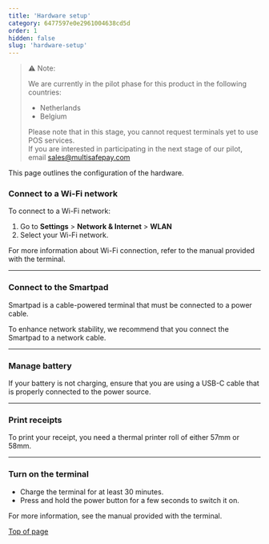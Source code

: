```yaml
---
title: 'Hardware setup'
category: 6477597e0e2961004638cd5d
order: 1
hidden: false
slug: 'hardware-setup'
---
```


> ⚠️ Note:
> 
> We are currently in the pilot phase for this product in the following countries:
> 
> - Netherlands
> - Belgium
> 
> Please note that in this stage, you cannot request terminals yet to use POS services.  
> If you are interested in participating in the next stage of our pilot, email <sales@multisafepay.com>
>

This page outlines the configuration of the hardware.

### Connect to a Wi-Fi network

To connect to a Wi-Fi network:

1. Go to **Settings** > **Network & Internet** > **WLAN**
2. Select your Wi-Fi network.

For more information about Wi-Fi connection, refer to the manual provided with the terminal.

***

### Connect to the Smartpad

Smartpad is a cable-powered terminal that must be connected to a power cable. 

To enhance network stability, we recommend that you connect the Smartpad to a network cable.

***

### Manage battery

If your battery is not charging, ensure that you are using a USB-C cable that is properly connected to the power source.

***

### Print receipts

To print your receipt, you need a thermal printer roll of either 57mm or 58mm.

***

### Turn on the terminal

- Charge the terminal for at least 30 minutes.
- Press and hold the power button for a few seconds to switch it on.

 For more information, see the manual provided with the terminal.

[Top of page](#)